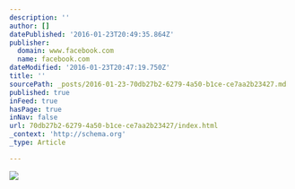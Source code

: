 ```yaml
---
description: ''
author: []
datePublished: '2016-01-23T20:49:35.864Z'
publisher:
  domain: www.facebook.com
  name: facebook.com
dateModified: '2016-01-23T20:47:19.750Z'
title: ''
sourcePath: _posts/2016-01-23-70db27b2-6279-4a50-b1ce-ce7aa2b23427.md
published: true
inFeed: true
hasPage: true
inNav: false
url: 70db27b2-6279-4a50-b1ce-ce7aa2b23427/index.html
_context: 'http://schema.org'
_type: Article

---
```

![](https://scontent-lhr3-1.xx.fbcdn.net/hphotos-prn2/t31.0-8/1149548_10151607648541270_1846747622_o.jpg)